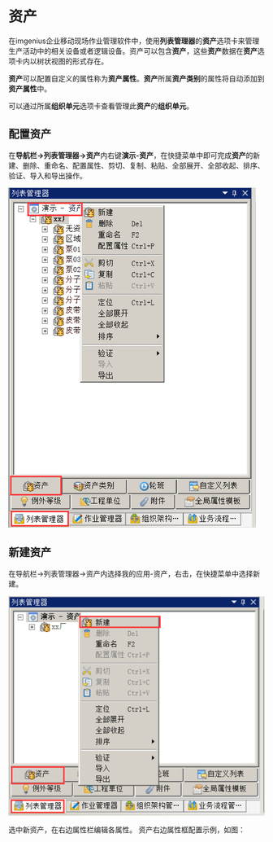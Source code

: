 # 资产
在imgenius企业移动现场作业管理软件中，使用**列表管理器**的**资产**选项卡来管理生产活动中的相关设备或者逻辑设备。资产可以包含**资产**，这些**资产**数据在**资产**选项卡内以树状视图的形式存在。

**资产**可以配置自定义的属性称为**资产属性**。**资产**所属**资产类别**的属性将自动添加到**资产属性**中。

可以通过所属**组织单元**选项卡查看管理此**资产**的**组织单元**。
## 配置资产
在**导航栏→列表管理器→资产**内右键**演示-资产**，在快捷菜单中即可完成**资产**的新建、删除、重命名、配置属性、剪切、复制、粘贴、全部展开、全部收起、排序、验证、导入和导出操作。

![](./images/资产1.png)
## 新建资产
在导航栏→列表管理器→资产内选择我的应用-资产，右击，在快捷菜单中选择新建。

![](./images/资产2.png)

选中新资产，在右边属性栏编辑各属性。
资产右边属性框配置示例，如图：

